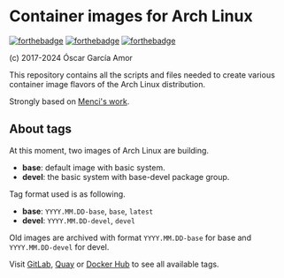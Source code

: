 # Container images for Arch Linux

[![forthebadge](https://forthebadge.com/images/badges/powered-by-black-magic.svg)](https://forthebadge.com)
[![forthebadge](https://forthebadge.com/images/badges/gluten-free.svg)](https://forthebadge.com)
[![forthebadge](https://forthebadge.com/images/badges/works-on-my-machine.svg)](https://forthebadge.com)

(c) 2017-2024 Óscar García Amor

This repository contains all the scripts and files needed to create various
container image flavors of the Arch Linux distribution.

Strongly based on [Menci's work][menci].

[menci]: https://github.com/Menci/docker-archlinuxarm

## About tags

At this moment, two images of Arch Linux are building.

- **base**: default image with basic system.
- **devel**: the basic system with base-devel package group.

Tag format used is as following.

- **base**: `YYYY.MM.DD-base`, `base`, `latest`
- **devel**: `YYYY.MM.DD-devel`, `devel`

Old images are archived with format `YYYY.MM.DD-base` for base and
`YYYY.MM.DD-devel` for devel.

Visit [GitLab][gl], [Quay][quay] or [Docker Hub][dh] to see all available
tags.

[gl]: https://gitlab.com/ogarcia/container-archlinux/container_registry
[quay]: https://quay.io/repository/ogarcia/archlinux
[dh]: https://hub.docker.com/r/ogarcia/archlinux/

